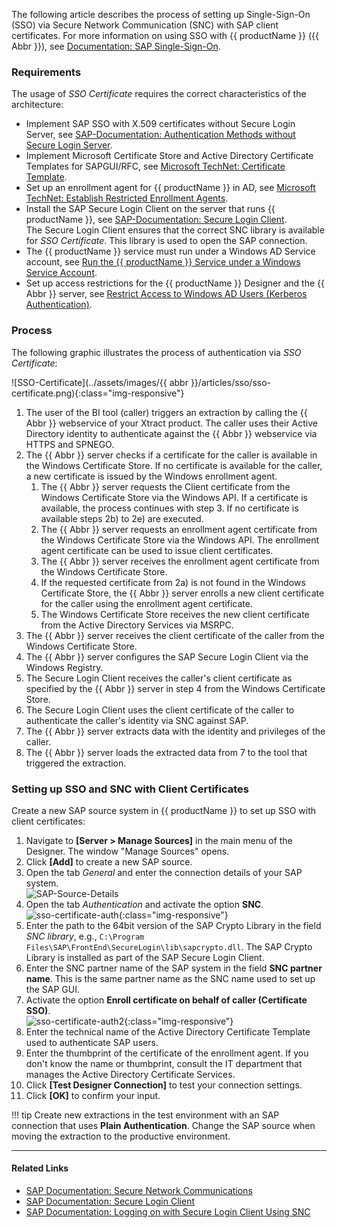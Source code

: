 
<!---
only in Xu and BC
-->

The following article describes the process of setting up Single-Sign-On (SSO) via Secure Network Communication (SNC) with SAP client certificates. 
For more information on using SSO with {{ productName }} ({{ Abbr }}), see [Documentation: SAP Single-Sign-On](../documentation/sap-connection/index.md/#single-sign-on-sso).

### Requirements

The usage of *SSO Certificate* requires the correct characteristics of the architecture:
- Implement SAP SSO  with X.509 certificates without Secure Login Server, see [SAP-Documentation: Authentication Methods without Secure Login Server](https://help.sap.com/viewer/df185fd53bb645b1bd99284ee4e4a750/LATEST/en-US/7c45fe620ab9469083f7ab50a9008c37.html).
- Implement Microsoft Certificate Store and Active Directory Certificate Templates for SAPGUI/RFC, see [Microsoft TechNet: Certificate Template](https://social.technet.microsoft.com/wiki/contents/articles/53249.active-directory-certificate-services-enterprise-ca-architecture.aspx#Certificate_Template).
- Set up an enrollment agent for {{ productName }} in AD, see [Microsoft TechNet: Establish Restricted Enrollment Agents](https://social.technet.microsoft.com/wiki/contents/articles/10942.ad-cs-security-guidance.aspx#Establish_Restricted_Enrollment_Agents).
- Install the SAP Secure Login Client on the server that runs {{ productName }}, see [SAP-Documentation: Secure Login Client](https://help.sap.com/viewer/8ac26ac20064447ba9e65b18e1bb747e/Cloud/en-US/b304e57f6393461dafd7affc2760b05b.html).<br>
The Secure Login Client ensures that the correct SNC library is available for *SSO Certificate*.
This library is used to open the SAP connection.
- The {{ productName }} service must run under a Windows AD Service account, see [Run the {{ productName }} Service under a Windows Service Account](../documentation/server/service-account.md).
- Set up access restrictions for the {{ productName }} Designer and the {{ Abbr }} server, see [Restrict Access to Windows AD Users (Kerberos Authentication)](../documentation/access-restrictions/restrict-server-access.md/#restrict-access-to-windows-ad-users-kerberos-authentication).<br>

### Process

The following graphic illustrates the process of authentication via *SSO Certificate*:

![SSO-Certificate](../assets/images/{{ abbr }}/articles/sso/sso-certificate.png){:class="img-responsive"}

1. The user of the BI tool (caller) triggers an extraction by calling the {{ Abbr }} webservice of your Xtract product.
The caller uses their Active Directory identity to authenticate against the {{ Abbr }} webservice via HTTPS and SPNEGO.
2. The {{ Abbr }} server checks if a certificate for the caller is available in the Windows Certificate Store.
If no certificate is available for the caller, a new certificate is issued by the Windows enrollment agent.<br>
	1. The {{ Abbr }} server requests the Client certificate from the Windows Certificate Store via the Windows API.
	If a certificate is available, the process continues with step 3.
	If no certificate is available steps 2b) to 2e) are executed.<br>
	2. The {{ Abbr }} server requests an enrollment agent certificate from the Windows Certificate Store via the Windows API.
	The enrollment agent certificate can be used to issue client certificates.<br>
	3. The {{ Abbr }} server receives the enrollment agent certificate from the Windows Certificate Store.<br>
	4. If the requested certificate from 2a) is not found in the Windows Certificate Store, the {{ Abbr }} server enrolls a new client certificate for the caller using the enrollment agent certificate.<br>
	5. The Windows Certificate Store receives the new client certificate from the Active Directory Services via MSRPC.
3. The {{ Abbr }} server receives the client certificate of the caller from the Windows Certificate Store.
4. The {{ Abbr }} server configures the SAP Secure Login Client via the Windows Registry.
5. The Secure Login Client receives the caller's client certificate as specified by the {{ Abbr }} server in step 4 from the Windows Certificate Store.
6. The Secure Login Client uses the client certificate of the caller to authenticate the caller's identity via SNC against SAP.
7. The {{ Abbr }} server extracts data with the identity and privileges of the caller.
8. The {{ Abbr }} server loads the extracted data from 7 to the tool that triggered the extraction.

### Setting up SSO and SNC with Client Certificates

Create a new SAP source system in {{ productName }} to set up SSO with client certificates:
1. Navigate to **[Server > Manage Sources]** in the main menu of the Designer. The window "Manage Sources" opens.
2. Click **[Add]** to create a new SAP source.
3. Open the tab *General* and enter the connection details of your SAP system. <br>
![SAP-Source-Details](../assets/images/articles/sso/sap-source-details.png)
4. Open the tab *Authentication* and activate the option **SNC**.<br>
![sso-certificate-auth](../assets/images/articles/sso/sso-certificate-auth.png){:class="img-responsive"}
5. Enter the path to the 64bit version of the SAP Crypto Library in the field *SNC library*, e.g., `C:\Program Files\SAP\FrontEnd\SecureLogin\lib\sapcrypto.dll`.
The SAP Crypto Library is installed as part of the SAP Secure Login Client.
6. Enter the SNC partner name of the SAP system in the field **SNC partner name**. 
This is the same partner name as the SNC name used to set up the SAP GUI.
7. Activate the option **Enroll certificate on behalf of caller (Certificate SSO)**.<br>
![sso-certificate-auth2](../assets/images/articles/sso/sso-certificate-auth2.png){:class="img-responsive"}
8. Enter the technical name of the Active Directory Certificate Template used to authenticate SAP users.
9. Enter the thumbprint of the certificate of the enrollment agent.
If you don't know the name or thumbprint, consult the IT department that manages the Active Directory Certificate Services.
10. Click **[Test Designer Connection]** to test your connection settings.
11. Click **[OK]** to confirm your input.

!!! tip
	Create new extractions in the test environment with an SAP connection that uses **Plain Authentication**.
	Change the SAP source when moving the extraction to the productive environment.

*****

#### Related Links
- [SAP Documentation: Secure Network Communications](https://help.sap.com/doc/saphelp_nw73ehp1/7.31.19/en-US/e6/56f466e99a11d1a5b00000e835363f/content.htm?no_cache=true)
- [SAP Documentation: Secure Login Client](https://help.sap.com/viewer/8ac26ac20064447ba9e65b18e1bb747e/Cloud/en-US/b304e57f6393461dafd7affc2760b05b.html)
- [SAP Documentation: Logging on with Secure Login Client Using SNC](https://help.sap.com/viewer/df185fd53bb645b1bd99284ee4e4a750/3.0/en-US/68a6caca798e4adbba5608fb69ea6398.html)
